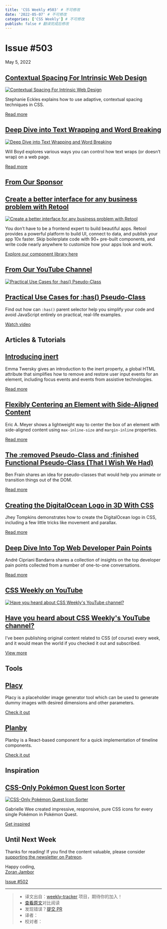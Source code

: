 ```yaml
---
title: 'CSS Weekly #503' # 不可修改
date: '2022-05-07' # 不可修改
categories: ['CSS Weekly'] # 不可修改
publish: false # 翻译完成后修改
---
```


<!--以上是预览信息，图片一张或限制百字左右，前者优先，全文请使用二级及以下标题-->
<!-- more -->

Issue #503
==========

May 5, 2022

[Contextual Spacing For Intrinsic Web Design](https://moderncss.dev/contextual-spacing-for-intrinsic-web-design/?utm_source=CSS-Weekly&utm_campaign=Issue-503&utm_medium=web)
-----------------------------------------------------------------------------------------------------------------------------------------------------------------------------

[![Contextual Spacing For Intrinsic Web Design](https://css-weekly.com/wp-content/uploads/2022/05/contextual-spacing-for-intrinsic-web-design.jpg)](https://moderncss.dev/contextual-spacing-for-intrinsic-web-design/?utm_source=CSS-Weekly&utm_campaign=Issue-503&utm_medium=web)

Stephanie Eckles explains how to use adaptive, contextual spacing techniques in CSS.

[Read more](https://moderncss.dev/contextual-spacing-for-intrinsic-web-design/?utm_source=CSS-Weekly&utm_campaign=Issue-503&utm_medium=web)

[Deep Dive into Text Wrapping and Word Breaking](https://codersblock.com/blog/deep-dive-into-text-wrapping-and-word-breaking/?utm_source=CSS-Weekly&utm_campaign=Issue-503&utm_medium=web)
------------------------------------------------------------------------------------------------------------------------------------------------------------------------------------------

[![Deep Dive into Text Wrapping and Word Breaking](https://css-weekly.com/wp-content/uploads/2022/05/deep-dive-into-text-wrapping-and-word-breaking.jpg)](https://codersblock.com/blog/deep-dive-into-text-wrapping-and-word-breaking/?utm_source=CSS-Weekly&utm_campaign=Issue-503&utm_medium=web)

Will Boyd explores various ways you can control how text wraps (or doesn’t wrap) on a web page.

[Read more](https://codersblock.com/blog/deep-dive-into-text-wrapping-and-word-breaking/?utm_source=CSS-Weekly&utm_campaign=Issue-503&utm_medium=web)

[From Our Sponsor](https://css-weekly.com/advertise)
----------------------------------------------------

[Create a better interface for any business problem with Retool](https://cssw.io/better-interface-for-business-problems-with-retool)
------------------------------------------------------------------------------------------------------------------------------------

[![Create a better interface for any business problem with Retool](https://css-weekly.com/wp-content/uploads/2022/03/retool-build-internal-tools-remarkably-fast.jpg)](https://cssw.io/better-interface-for-business-problems-with-retool)

You don’t have to be a frontend expert to build beautiful apps. Retool provides a powerful platform to build UI, connect to data, and publish your app 10x faster. Skip boilerplate code with 90+ pre-built components, and write code nearly anywhere to customize how your apps look and work.

[Explore our component library here](https://cssw.io/better-interface-for-business-problems-with-retool)

[From Our YouTube Channel](https://www.youtube.com/c/CSSWeekly)
---------------------------------------------------------------

[![Practical Use Cases for :has() Pseudo-Class](https://css-weekly.com/wp-content/uploads/2022/05/practical-use-cases-for-has-pseudo-class.jpg)](https://youtu.be/ljD_ENTYuB8?utm_source=CSS-Weekly&utm_campaign=Issue-503&utm_medium=web)

[Practical Use Cases for :has() Pseudo-Class](https://youtu.be/ljD_ENTYuB8?utm_source=CSS-Weekly&utm_campaign=Issue-503&utm_medium=web)
---------------------------------------------------------------------------------------------------------------------------------------

Find out how can `:has()` parent selector help you simplify your code and avoid JavaScript entirely on practical, real-life examples.

[Watch video](https://youtu.be/ljD_ENTYuB8?utm_source=CSS-Weekly&utm_campaign=Issue-503&utm_medium=web)

Articles & Tutorials
--------------------

[Introducing inert](https://developer.chrome.com/blog/inert/?utm_source=CSS-Weekly&utm_campaign=Issue-503&utm_medium=web)
-------------------------------------------------------------------------------------------------------------------------

Emma Twersky gives an introduction to the inert property, a global HTML attribute that simplifies how to remove and restore user input events for an element, including focus events and events from assistive technologies.

[Read more](https://developer.chrome.com/blog/inert/?utm_source=CSS-Weekly&utm_campaign=Issue-503&utm_medium=web)

[Flexibly Centering an Element with Side-Aligned Content](https://meyerweb.com/eric/thoughts/2022/04/26/flexibly-centering-an-element-with-side-aligned-content/?utm_source=CSS-Weekly&utm_campaign=Issue-503&utm_medium=web)
-----------------------------------------------------------------------------------------------------------------------------------------------------------------------------------------------------------------------------

Eric A. Meyer shows a lightweight way to center the box of an element with side-aligned content using `max-inline-size` and `margin-inline` properties.

[Read more](https://meyerweb.com/eric/thoughts/2022/04/26/flexibly-centering-an-element-with-side-aligned-content/?utm_source=CSS-Weekly&utm_campaign=Issue-503&utm_medium=web)

[The :removed Pseudo-Class and :finished Functional Pseudo-Class (That I Wish We Had)](https://benfrain.com/the-removed-pseudo-class-and-finished-functional-pseudo-class-that-i-wish-we-had/?utm_source=CSS-Weekly&utm_campaign=Issue-503&utm_medium=web)
----------------------------------------------------------------------------------------------------------------------------------------------------------------------------------------------------------------------------------------------------------

Ben Frain shares an idea for pseudo-classes that would help you animate or transition things out of the DOM.

[Read more](https://benfrain.com/the-removed-pseudo-class-and-finished-functional-pseudo-class-that-i-wish-we-had/?utm_source=CSS-Weekly&utm_campaign=Issue-503&utm_medium=web)

[Creating the DigitalOcean Logo in 3D With CSS](https://css-tricks.com/creating-the-digitalocean-logo-in-3d-with-css/?utm_source=CSS-Weekly&utm_campaign=Issue-503&utm_medium=web)
----------------------------------------------------------------------------------------------------------------------------------------------------------------------------------

Jhey Tompkins demonstrates how to create the DigitalOcean logo in CSS, including a few little tricks like movement and parallax.

[Read more](https://css-tricks.com/creating-the-digitalocean-logo-in-3d-with-css/?utm_source=CSS-Weekly&utm_campaign=Issue-503&utm_medium=web)

[Deep Dive Into Top Web Developer Pain Points](https://web.dev/deep-dive-into-developer-pain-points/?utm_source=CSS-Weekly&utm_campaign=Issue-503&utm_medium=web)
-----------------------------------------------------------------------------------------------------------------------------------------------------------------

André Cipriani Bandarra shares a collection of insights on the top developer pain points collected from a number of one-to-one conversations.

[Read more](https://web.dev/deep-dive-into-developer-pain-points/?utm_source=CSS-Weekly&utm_campaign=Issue-503&utm_medium=web)

[CSS Weekly on YouTube](https://www.youtube.com/c/CSSWeekly)
------------------------------------------------------------

[![Have you heard about CSS Weekly's YouTube channel?](https://css-weekly.com/wp-content/uploads/2022/05/css-weekly-youtube.jpg)](https://www.youtube.com/c/CSSWeekly?utm_source=CSS-Weekly&utm_campaign=Issue-503&utm_medium=web)

[Have you heard about CSS Weekly's YouTube channel?](https://www.youtube.com/c/CSSWeekly?utm_source=CSS-Weekly&utm_campaign=Issue-503&utm_medium=web)
-----------------------------------------------------------------------------------------------------------------------------------------------------

I’ve been publishing original content related to CSS (of course) every week, and it would mean the world if you checked it out and subscribed.

[View more](https://www.youtube.com/c/CSSWeekly?utm_source=CSS-Weekly&utm_campaign=Issue-503&utm_medium=web)

Tools
-----

[Placy](https://placy.org/?utm_source=CSS-Weekly&utm_campaign=Issue-503&utm_medium=web)
---------------------------------------------------------------------------------------

Placy is a placeholder image generator tool which can be used to generate dummy images with desired dimensions and other parameters.

[Check it out](https://placy.org/?utm_source=CSS-Weekly&utm_campaign=Issue-503&utm_medium=web)

[Planby](https://planby.netlify.app/?utm_source=CSS-Weekly&utm_campaign=Issue-503&utm_medium=web)
-------------------------------------------------------------------------------------------------

Planby is a React-based component for a quick implementation of timeline components.

[Check it out](https://planby.netlify.app/?utm_source=CSS-Weekly&utm_campaign=Issue-503&utm_medium=web)

Inspiration
-----------

[CSS-Only Pokémon Quest Icon Sorter](https://codepen.io/gabriellewee/pen/KKQwydY?utm_source=CSS-Weekly&utm_campaign=Issue-503&utm_medium=web)
---------------------------------------------------------------------------------------------------------------------------------------------

[![CSS-Only Pokémon Quest Icon Sorter](https://css-weekly.com/wp-content/uploads/2022/05/css-only-pokémon-quest-icon-sorter.png)](https://codepen.io/gabriellewee/pen/KKQwydY?utm_source=CSS-Weekly&utm_campaign=Issue-503&utm_medium=web)

Gabrielle Wee created impressive, responsive, pure CSS icons for every single Pokémon in Pokémon Quest.

[Get inspired](https://codepen.io/gabriellewee/pen/KKQwydY?utm_source=CSS-Weekly&utm_campaign=Issue-503&utm_medium=web)

Until Next Week
---------------

Thanks for reading! If you find the content valuable, please consider [supporting the newsletter on Patreon](https://bit.ly/cssweekly-patreon).

Happy coding,  
[Zoran Jambor](https://twitter.com/ZoranJambor)

[Issue #502](https://css-weekly.com/issue-502/)

---
> * 译文出自：[weekly-tracker](https://github.com/FEDarling/weekly-tracker) 项目，期待你的加入！
> * [查看原文](https://css-weekly.com/issue-503/)对比阅读
> * 发现错误？[提交 PR](https://github.com/FEDarling/weekly-tracker/blob/main/weeklys/css_weekly/503)
> * 译者：
> * 校对者：
